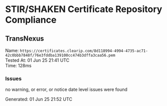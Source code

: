 # STIR/SHAKEN Certificate Repository Compliance

## TransNexus

Name: `https://certificates.clearip.com/8d118994-4994-4735-ac71-42c0bbb7848f/76e3fddba139100cc474b3dffa3caa56.pem`\
Tested At: 01 Jun 25 21:41 UTC\
Time: 128ms

### Issues

no warning, or error, or notice date level issues were found

Generated: 01 Jun 25 21:52 UTC